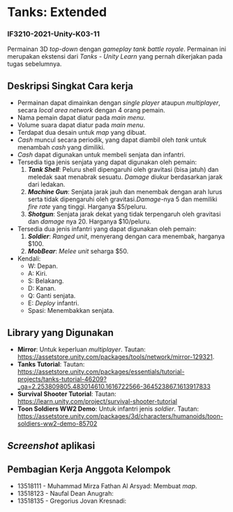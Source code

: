 # Tanks: Extended
### IF3210-2021-Unity-K03-11

Permainan 3D *top-down* dengan *gameplay tank battle royale*. Permainan ini merupakan ekstensi dari *Tanks - Unity Learn* yang pernah dikerjakan pada tugas sebelumnya.

## Deskripsi Singkat Cara kerja

* Permainan dapat dimainkan dengan *single player* ataupun *multiplayer*, secara *local area network* dengan 4 orang pemain.
* Nama pemain dapat diatur pada *main menu*.
* Volume suara dapat diatur pada *main menu*.
* Terdapat dua desain untuk *map* yang dibuat.
* *Cash* muncul secara periodik, yang dapat diambil oleh *tank* untuk menambah *cash* yang dimiliki.
* *Cash* dapat digunakan untuk membeli senjata dan infantri.
* Tersedia tiga jenis senjata yang dapat digunakan oleh pemain:
  1. __*Tank Shell*__: Peluru shell dipengaruhi oleh gravitasi (bisa jatuh) dan meledak saat menabrak sesuatu. *Damage* diukur berdasarkan jarak dari ledakan.
  2. __*Machine Gun*__: Senjata jarak jauh dan menembak dengan arah lurus serta tidak dipengaruhi oleh gravitasi.*Damage*-nya 5 dan memiliki *fire rate* yang tinggi. Harganya $5/peluru.
  3. __*Shotgun*__: Senjata jarak dekat yang tidak terpengaruh oleh gravitasi dan *damage* nya 20. Harganya $10/peluru.
* Tersedia dua jenis infantri yang dapat digunakan oleh pemain:
  1. __*Soldier*__: *Ranged unit*, menyerang dengan cara menembak, harganya $100.
  2. __*MobBear*__: *Melee unit* seharga $50.
* Kendali:
  * W: Depan.
  * A: Kiri.
  * S: Belakang.
  * D: Kanan.
  * Q: Ganti senjata.
  * E: *Deploy* infantri.
  * Spasi: Menembakkan senjata.

## Library yang Digunakan
  * __Mirror__: Untuk keperluan *multiplayer*. Tautan: https://assetstore.unity.com/packages/tools/network/mirror-129321.
  * __Tanks Tutorial__: Tautan: https://assetstore.unity.com/packages/essentials/tutorial-projects/tanks-tutorial-46209?_ga=2.253809805.483014610.1616722566-364523867.1613917833
  * __Survival Shooter Tutorial__: Tautan: https://learn.unity.com/project/survival-shooter-tutorial
  * __Toon Soldiers WW2 Demo__: Untuk infantri jenis *soldier*. Tautan: https://assetstore.unity.com/packages/3d/characters/humanoids/toon-soldiers-ww2-demo-85702

## *Screenshot* aplikasi

## Pembagian Kerja Anggota Kelompok
* 13518111 - Muhammad Mirza Fathan Al Arsyad: Membuat *map*.
* 13518123 - Naufal Dean Anugrah:
* 13518135 - Gregorius Jovan Kresnadi:
